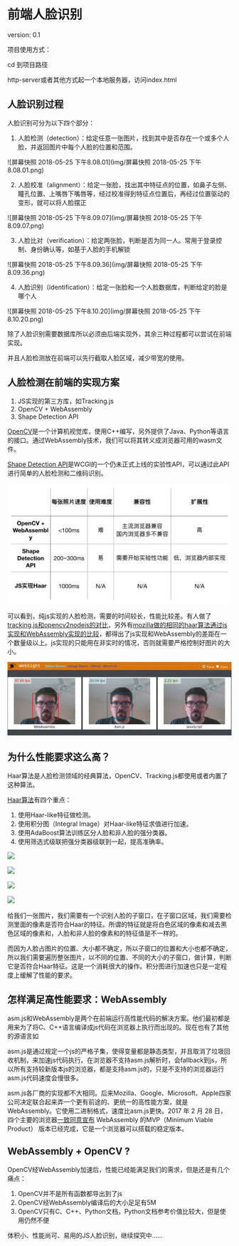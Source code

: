 前端人脸识别
===
version: 0.1



项目使用方式：

cd 到项目路径

http-server或者其他方式起一个本地服务器，访问index.html

##  人脸识别过程

人脸识别可分为以下四个部分：

1. 人脸检测（detection）：给定任意一张图片，找到其中是否存在一个或多个人脸，并返回图片中每个人脸的位置和范围。

![屏幕快照 2018-05-25 下午8.08.01](img/屏幕快照 2018-05-25 下午8.08.01.png)


2. 人脸校准（alignment）：给定一张脸，找出其中特征点的位置，如鼻子左侧、瞳孔位置、上嘴唇下嘴唇等，经过校准得到特征点位置后，再经过位置驱动的变形，就可以将人脸摆正


![屏幕快照 2018-05-25 下午8.09.07](img/屏幕快照 2018-05-25 下午8.09.07.png)


3. 人脸比对（verification）：给定两张脸，判断是否为同一人。常用于登录控制、身份确认等，如基于人脸的手机解锁


![屏幕快照 2018-05-25 下午8.09.36](img/屏幕快照 2018-05-25 下午8.09.36.png)


4. 人脸识别（identification）：给定一张脸和一个人脸数据库，判断给定的脸是哪个人


![屏幕快照 2018-05-25 下午8.10.20](img/屏幕快照 2018-05-25 下午8.10.20.png)


除了人脸识别需要数据库所以必须由后端实现外，其余三种过程都可以尝试在前端实现。

并且人脸检测放在前端可以先行截取人脸区域，减少带宽的使用。

## 人脸检测在前端的实现方案

1. JS实现的第三方库，如Tracking.js
2. OpenCV + WebAssembly
3. Shape Detection API

[OpenCV](https://opencv.org/)是一个计算机视觉库，使用C++编写，另外提供了Java、Python等语言的接口。通过WebAssembly技术，我们可以将其转义成浏览器可用的wasm文件。

[Shape Detection API](https://github.com/WICG/shape-detection-api)是WCGI的一个仍未正式上线的实验性API，可以通过此API进行简单的人脸检测和二维码识别。


![Snipaste_2018-05-17_14-38-26](img/Snipaste_2018-05-17_14-38-26.png)

可以看到，纯js实现的人脸检测，需要的时间较长，性能比较差。有人做了[tracking.js和opencv2nodejs的对比](https://blog.beautifulinteractions.com/face-detection-and-recognition-with-javascript-9e0b51b1c012)，另外有[mozilla做的相同的haar算法通过js实现和WebAssembly实现的比较](https://hacks.mozilla.org/2017/09/bootcamps-webassembly-and-computer-vision/)，都得出了js实现和WebAssembly的差距在一个数量级以上。js实现的只能用在非实时的情况，否则就需要严格控制好图片的大小。

![websight](img/websight.gif)


##  为什么性能要求这么高？


Haar算法是人脸检测领域的经典算法，OpenCV、Tracking.js都使用或者内置了这种算法。

[Haar算法](https://www.cnblogs.com/ello/archive/2012/04/28/2475419.html)有四个重点：
1. 使用Haar-like特征做检测。
2. 使用积分图（Integral Image）对Haar-like特征求值进行加速。
3. 使用AdaBoost算法训练区分人脸和非人脸的强分类器。
4. 使用筛选式级联把强分类器级联到一起，提高准确率。

![](https://images.cnblogs.com/cnblogs_com/ello/%E5%9B%BE%E7%89%871.png)

![](https://images.cnblogs.com/cnblogs_com/ello/%E5%9B%BE%E7%89%872.png)

![](https://images.cnblogs.com/cnblogs_com/ello/%E5%9B%BE%E7%89%874.png)

![](https://images.cnblogs.com/cnblogs_com/ello/%E5%9B%BE%E7%89%873.png)


给我们一张图片，我们需要有一个识别人脸的子窗口，在子窗口区域，我们需要检测里面的像素是否符合Haar的特征。所谓的特征就是将白色区域的像素和减去黑色区域的像素和，人脸和非人脸的像素和的特征值是不一样的。

而因为人脸占图片的位置、大小都不确定，所以子窗口的位置和大小也都不确定，所以我们需要遍历整张图片，以不同的位置、不同的大小的子窗口，做计算，判断它是否符合Haar特征。这是一个消耗很大的操作。积分图进行加速也只是一定程度上缓解了性能的要求。

## 怎样满足高性能要求：WebAssembly

asm.js和WebAssembly是两个在前端运行高性能代码的解决方案。他们最初都是用来为了将C、C++语言编译成js代码在浏览器上执行而出现的。现在也有了其他的源语言如

asm.js是通过规定一个js的严格子集，使得变量都是静态类型，并且取消了垃圾回收机制，来加速js代码执行。在浏览器不支持asm.js解析时，会fallback到js，所以所有支持较新版本js的浏览器，都是支持asm.js的，只是不支持的浏览器运行asm.js代码速度会慢很多。

asm.js各厂商的实现都不大相同。后来Mozilla、Google、Microsoft、Apple四家公司决定联合起来弄一个更有前途的、更统一的高性能方案，就是WebAssembly。它使用二进制格式，速度比asm.js更快。2017 年 2 月 28 日，四个主要的浏览器[一致同意宣布](https://link.zhihu.com/?target=https%3A//lists.w3.org/Archives/Public/public-webassembly/2017Feb/0002.html) WebAssembly 的MVP（Minimum Viable Product） 版本已经完成，它是一个浏览器可以搭载的稳定版本。

## WebAssembly + OpenCV ?

OpenCV经WebAssembly加速后，性能已经能满足我们的需求，但是还是有几个痛点：
1. OpenCV并不是所有函数都导出到了js
2. OpenCV经WebAssembly编译后的大小足足有5M
3. OpenCV只有C、C++、Python文档，Python文档参考价值比较大，但是使用仍然不便

体积小、性能尚可、易用的JS人脸识别，继续探究中……



